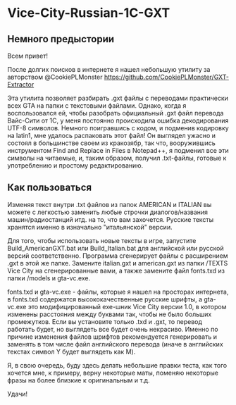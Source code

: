 # Vice-City-Russian-1C-GXT

## Немного предыстории

Всем привет!

После долгих поисков в интернете я нашел небольшую утилиту за авторством @CookiePLMonster https://github.com/CookiePLMonster/GXT-Extractor

Эта утилита позволяет разбирать .gxt файлы с переводами практически всех GTA на папки с текстовыми файлами. 
Однако, когда я воспользовался ей, чтобы разобрать официальный .gxt файл перевода Вайс-Сити от 1C, у меня постоянно происходила ошибка
декодирования UTF-8 символов. Немного поигравшись с кодом, и подменив кодировку на latin1, мне удалось распаковать этот файл!
Он выглядел ужасно и состоял в большинстве своем из кракозябр, так что, вооружившись инструментом Find and Replace in Files в Notepad++,
я подменил все эти символы на читаемые, и, таким образом, получил .txt-файлы, готовые к употреблению и простому редактированию.

## Как пользоваться

Изменяя текст внутри .txt файлов из папок AMERICAN и ITALIAN вы можете с легкостью заменить любые строчки диалогов/названия машин/радиостанций итд. на то, что вам захочется. Русские тексты хранятся именно в изначально "итальянской" версии.

Для того, чтобы использовать новые тексты в игре, запустите Build_AmericanGXT.bat или Build_Italian.bat для английской или русской версий соответственно. Программа сгенерирует файлы с расширением .gxt в этой же папке. Замените italian.gxt и american.gxt из папки /TEXTS Vice City на сгенерированные вами, а также замените файл fonts.txd из папки /models и gta-vc.exe.

fonts.txd и gta-vc.exe - файлы, которые я нашел на просторах интернета, в fonts.txd cодержатся высококачественные русские шрифты, а gta-vc.exe это модифицированный exe-шник Vice City версии 1.0, в котором изменены расстояния между буквами так, чтобы не было больших промежутков. Если вы установите только .txd и .gxt, то перевод работать будет, но выглядеть все будет очень некрасиво.
Именно по причине изменения файлов шрифтов рекомендуется генерировать и заменять в том числе файл английского перевода (иначе в английских текстах символ Y будет выглядеть как M).

Я, в свою очередь, буду здесь делать небольшие правки теста, как того хочется мне, к примеру, верну некоторые маты, поменяю некоторые фразы на более близкие к оригинальным и т.д.

Удачи!
